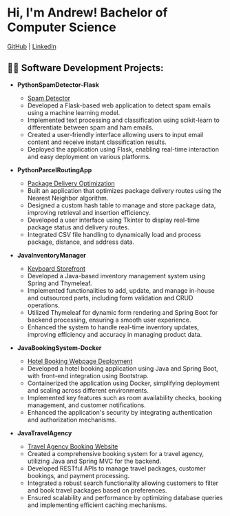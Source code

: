 <h1>Hi, I'm Andrew! Bachelor of Computer Science</h1>
<a href="https://github.com/Ash-Andrew">GitHub</a> | 
<a href="https://www.linkedin.com/in/andrew-ashbaker-a2a954244/">LinkedIn</a>

<h2>👨‍💻 Software Development Projects:</h2>

- <b>PythonSpamDetector-Flask</b>
  - [Spam Detector](https://github.com/Ash-Andrew/Spam-Email-Detection/tree/main/SpamDetection)
  - Developed a Flask-based web application to detect spam emails using a machine learning model.
  - Implemented text processing and classification using scikit-learn to differentiate between spam and ham emails.
  - Created a user-friendly interface allowing users to input email content and receive instant classification results.
  - Deployed the application using Flask, enabling real-time interaction and easy deployment on various platforms.

- <b>PythonParcelRoutingApp</b>
  - [Package Delivery Optimization](https://github.com/Ash-Andrew/Package-Delivery.git)
  - Built an application that optimizes package delivery routes using the Nearest Neighbor algorithm.
  - Designed a custom hash table to manage and store package data, improving retrieval and insertion efficiency.
  - Developed a user interface using Tkinter to display real-time package status and delivery routes.
  - Integrated CSV file handling to dynamically load and process package, distance, and address data.

- <b>JavaInventoryManager</b>
  - [Keyboard Storefront](https://github.com/Ash-Andrew/Keyboard-Store-Page.git)
  - Developed a Java-based inventory management system using Spring and Thymeleaf.
  - Implemented functionalities to add, update, and manage in-house and outsourced parts, including form validation and CRUD operations.
  - Utilized Thymeleaf for dynamic form rendering and Spring Boot for backend processing, ensuring a smooth user experience.
  - Enhanced the system to handle real-time inventory updates, improving efficiency and accuracy in managing product data.

- <b>JavaBookingSystem-Docker</b>
  - [Hotel Booking Webpage Deployment](https://github.com/Ash-Andrew/Software-Applications-Using-Cloud-Services)
  - Developed a hotel booking application using Java and Spring Boot, with front-end integration using Bootstrap.
  - Containerized the application using Docker, simplifying deployment and scaling across different environments.
  - Implemented key features such as room availability checks, booking management, and customer notifications.
  - Enhanced the application's security by integrating authentication and authorization mechanisms.

- <b>JavaTravelAgency</b>
  - [Travel Agency Booking Website](https://github.com/Ash-Andrew/Backend-Frameworks)
  - Created a comprehensive booking system for a travel agency, utilizing Java and Spring MVC for the backend.
  - Developed RESTful APIs to manage travel packages, customer bookings, and payment processing.
  - Integrated a robust search functionality allowing customers to filter and book travel packages based on preferences.
  - Ensured scalability and performance by optimizing database queries and implementing efficient caching mechanisms.





